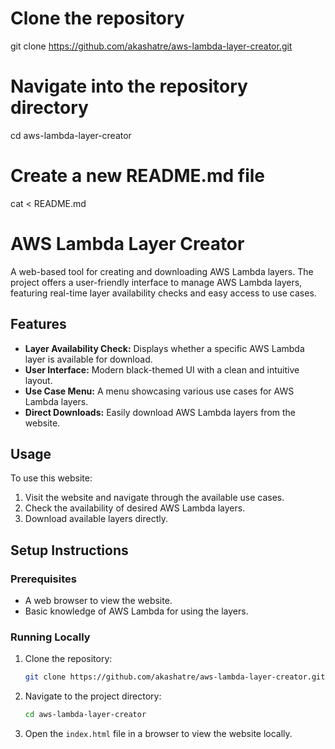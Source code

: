 # Clone the repository
git clone https://github.com/akashatre/aws-lambda-layer-creator.git

# Navigate into the repository directory
cd aws-lambda-layer-creator

# Create a new README.md file
cat <<EOL > README.md
# AWS Lambda Layer Creator

A web-based tool for creating and downloading AWS Lambda layers. The project offers a user-friendly interface to manage AWS Lambda layers, featuring real-time layer availability checks and easy access to use cases.

## Features
- **Layer Availability Check:** Displays whether a specific AWS Lambda layer is available for download.
- **User Interface:** Modern black-themed UI with a clean and intuitive layout.
- **Use Case Menu:** A menu showcasing various use cases for AWS Lambda layers.
- **Direct Downloads:** Easily download AWS Lambda layers from the website.
  
## Usage
To use this website:
1. Visit the website and navigate through the available use cases.
2. Check the availability of desired AWS Lambda layers.
3. Download available layers directly.

## Setup Instructions

### Prerequisites
- A web browser to view the website.
- Basic knowledge of AWS Lambda for using the layers.

### Running Locally
1. Clone the repository:
   ```bash
   git clone https://github.com/akashatre/aws-lambda-layer-creator.git
2. Navigate to the project directory:
   ```bash
   cd aws-lambda-layer-creator
3. Open the `index.html` file in a browser to view the website locally.
   
